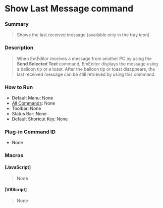 # Show Last Message command

### Summary

> Shows the last received message (available only in the tray icon).

### Description

> When EmEditor receives a message from another PC by using the **Send Selected Text** command, EmEditor displays the message using a balloon tip or a toast. After the balloon tip or
> toast disappears, the last received message can be still retrieved by using this command.

### How to Run

- Default Menu: None
- [All Commands](../tools/all_commands): None
- Toolbar: None
- Status Bar: None
- Default Shortcut Key: None

### Plug-in Command ID

- None

### Macros

#### \[JavaScript\]

> None

#### \[VBScript\]

> None